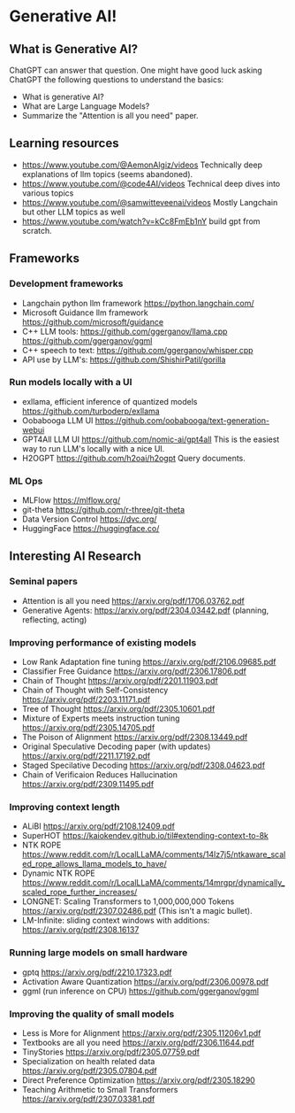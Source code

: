 # Generative AI!

## What is Generative AI?
ChatGPT can answer that question. One might have good luck asking ChatGPT the following questions to understand the basics:
- What is generative AI?
- What are Large Language Models?
- Summarize the "Attention is all you need" paper.

## Learning resources
- https://www.youtube.com/@AemonAlgiz/videos Technically deep explanations of llm topics (seems abandoned).
- https://www.youtube.com/@code4AI/videos Technical deep dives into various topics
- https://www.youtube.com/@samwitteveenai/videos Mostly Langchain but other LLM topics as well
- https://www.youtube.com/watch?v=kCc8FmEb1nY build gpt from scratch.

## Frameworks

### Development frameworks
- Langchain python llm framework https://python.langchain.com/
- Microsoft Guidance llm framework https://github.com/microsoft/guidance
- C++ LLM tools: https://github.com/ggerganov/llama.cpp https://github.com/ggerganov/ggml
- C++ speech to text: https://github.com/ggerganov/whisper.cpp
- API use by LLM's: https://github.com/ShishirPatil/gorilla

### Run models locally with a UI
- exllama, efficient inference of quantized models https://github.com/turboderp/exllama
- Oobabooga LLM UI https://github.com/oobabooga/text-generation-webui
- GPT4All LLM UI https://github.com/nomic-ai/gpt4all This is the easiest way to run LLM's locally with a nice UI.
- H2OGPT https://github.com/h2oai/h2ogpt Query documents.

### ML Ops
- MLFlow https://mlflow.org/
- git-theta https://github.com/r-three/git-theta
- Data Version Control https://dvc.org/
- HuggingFace https://huggingface.co/

## Interesting AI Research

### Seminal papers
- Attention is all you need https://arxiv.org/pdf/1706.03762.pdf
- Generative Agents: https://arxiv.org/pdf/2304.03442.pdf (planning, reflecting, acting)

### Improving performance of existing models
- Low Rank Adaptation fine tuning https://arxiv.org/pdf/2106.09685.pdf
- Classifier Free Guidance https://arxiv.org/pdf/2306.17806.pdf
- Chain of Thought https://arxiv.org/pdf/2201.11903.pdf
- Chain of Thought with Self-Consistency https://arxiv.org/pdf/2203.11171.pdf
- Tree of Thought https://arxiv.org/pdf/2305.10601.pdf
- Mixture of Experts meets instruction tuning https://arxiv.org/pdf/2305.14705.pdf
- The Poison of Alignment https://arxiv.org/pdf/2308.13449.pdf
- Original Speculative Decoding paper (with updates) https://arxiv.org/pdf/2211.17192.pdf
- Staged Specilative Decoding https://arxiv.org/pdf/2308.04623.pdf
- Chain of Verificaion Reduces Hallucination https://arxiv.org/pdf/2309.11495.pdf

### Improving context length
- ALiBI https://arxiv.org/pdf/2108.12409.pdf
- SuperHOT https://kaiokendev.github.io/til#extending-context-to-8k
- NTK ROPE https://www.reddit.com/r/LocalLLaMA/comments/14lz7j5/ntkaware_scaled_rope_allows_llama_models_to_have/
- Dynamic NTK ROPE https://www.reddit.com/r/LocalLLaMA/comments/14mrgpr/dynamically_scaled_rope_further_increases/
- LONGNET: Scaling Transformers to 1,000,000,000 Tokens https://arxiv.org/pdf/2307.02486.pdf (This isn't a magic bullet).
- LM-Infinite: sliding context windows with additions: https://arxiv.org/pdf/2308.16137 

### Running large models on small hardware
- gptq https://arxiv.org/pdf/2210.17323.pdf
- Activation Aware Quantization https://arxiv.org/pdf/2306.00978.pdf
- ggml (run inference on CPU) https://github.com/ggerganov/ggml

### Improving the quality of small models
- Less is More for Alignment https://arxiv.org/pdf/2305.11206v1.pdf
- Textbooks are all you need https://arxiv.org/pdf/2306.11644.pdf
- TinyStories https://arxiv.org/pdf/2305.07759.pdf
- Specialization on health related data https://arxiv.org/pdf/2305.07804.pdf
- Direct Preference Optimization https://arxiv.org/pdf/2305.18290
- Teaching Arithmetic to Small Transformers https://arxiv.org/pdf/2307.03381.pdf
